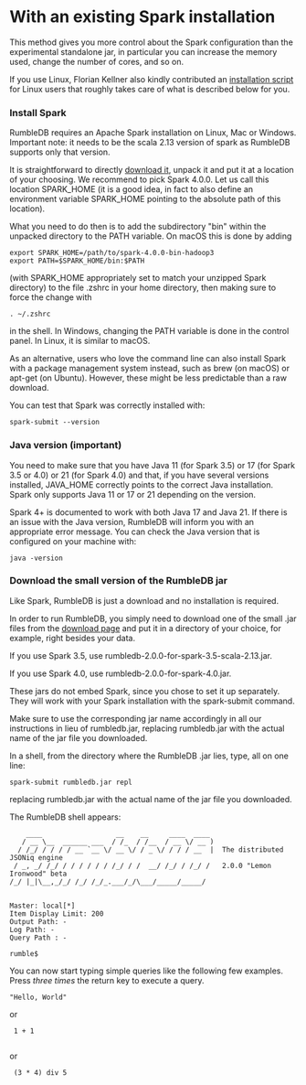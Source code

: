 # With an existing Spark installation

This method gives you more control about the Spark configuration than the experimental standalone jar, in particular you can increase the memory used, change the number of cores, and so on.

If you use Linux, Florian Kellner also kindly contributed an [installation script](https://github.com/fkellner/rumbledb-install-script) for Linux users that roughly takes care of what is described below for you.

### Install Spark

RumbleDB requires an Apache Spark installation on Linux, Mac or Windows. Important note: it needs to be the scala 2.13 version of spark as RumbleDB supports only that version.

It is straightforward to directly [download it](https://spark.apache.org/downloads.html), unpack it and put it at a location of your choosing. We recommend to pick Spark 4.0.0. Let us call this location SPARK\_HOME (it is a good idea, in fact to also define an environment variable SPARK\_HOME pointing to the absolute path of this location).

What you need to do then is to add the subdirectory "bin" within the unpacked directory to the PATH variable. On macOS this is done by adding

```
export SPARK_HOME=/path/to/spark-4.0.0-bin-hadoop3
export PATH=$SPARK_HOME/bin:$PATH
```

(with SPARK\_HOME appropriately set to match your unzipped Spark directory) to the file .zshrc in your home directory, then making sure to force the change with

```
. ~/.zshrc
```

in the shell. In Windows, changing the PATH variable is done in the control panel. In Linux, it is similar to macOS.

As an alternative, users who love the command line can also install Spark with a package management system instead, such as brew (on macOS) or apt-get (on Ubuntu). However, these might be less predictable than a raw download.

You can test that Spark was correctly installed with:

```
spark-submit --version
```

### Java version (important)

You need to make sure that you have Java 11 (for Spark 3.5) or 17 (for Spark 3.5 or 4.0) or 21 (for Spark 4.0) and that, if you have several versions installed, JAVA\_HOME correctly points to the correct Java installation. Spark only supports Java 11 or 17 or 21 depending on the version.

Spark 4+ is documented to work with both Java 17 and Java 21. If there is an issue with the Java version, RumbleDB will inform you with an appropriate error message. You can check the Java version that is configured on your machine with:

```
java -version
```

### Download the small version of the RumbleDB jar

Like Spark, RumbleDB is just a download and no installation is required.

In order to run RumbleDB, you simply need to download one of the small .jar files from the [download page](https://github.com/RumbleDB/rumble/releases) and put it in a directory of your choice, for example, right besides your data.

If you use Spark 3.5, use rumbledb-2.0.0-for-spark-3.5-scala-2.13.jar.

If you use Spark 4.0, use rumbledb-2.0.0-for-spark-4.0.jar.

These jars do not embed Spark, since you chose to set it up separately. They will work with your Spark installation with the spark-submit command.

Make sure to use the corresponding jar name accordingly in all our instructions in lieu of rumbledb.jar, replacing rumbledb.jar with the actual name of the jar file you downloaded.

In a shell, from the directory where the RumbleDB .jar lies, type, all on one line:

```
spark-submit rumbledb.jar repl
```

replacing rumbledb.jar with the actual name of the jar file you downloaded.

The RumbleDB shell appears:

```
    ____                  __    __     ____  ____ 
   / __ \__  ______ ___  / /_  / /__  / __ \/ __ )
  / /_/ / / / / __ `__ \/ __ \/ / _ \/ / / / __  |  The distributed JSONiq engine
 / _, _/ /_/ / / / / / / /_/ / /  __/ /_/ / /_/ /   2.0.0 "Lemon Ironwood" beta
/_/ |_|\__,_/_/ /_/ /_/_.___/_/\___/_____/_____/  


Master: local[*]
Item Display Limit: 200
Output Path: -
Log Path: -
Query Path : -

rumble$
```

You can now start typing simple queries like the following few examples. Press _three times_ the return key to execute a query.

```
"Hello, World"
```

or

```
 1 + 1
 
```

or

```
 (3 * 4) div 5
 
```
